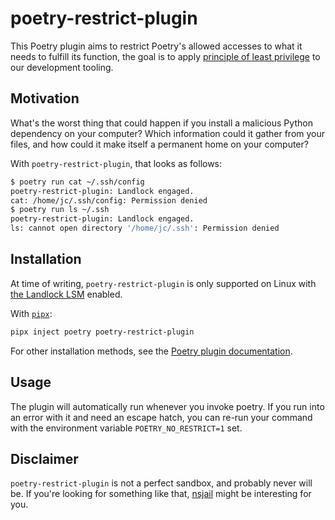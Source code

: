 # poetry-restrict-plugin

This Poetry plugin aims to restrict Poetry's allowed accesses to what it needs
to fulfill its function, the goal is to apply [principle of least
privilege](https://en.wikipedia.org/wiki/Principle_of_least_privilege) to our
development tooling.


## Motivation

What's the worst thing that could happen if you install a malicious Python
dependency on your computer? Which information could it gather from your files,
and how could it make itself a permanent home on your computer?

With `poetry-restrict-plugin`, that looks as follows:

```sh
$ poetry run cat ~/.ssh/config
poetry-restrict-plugin: Landlock engaged.
cat: /home/jc/.ssh/config: Permission denied
$ poetry run ls ~/.ssh
poetry-restrict-plugin: Landlock engaged.
ls: cannot open directory '/home/jc/.ssh': Permission denied
```


## Installation

At time of writing, `poetry-restrict-plugin` is only supported on Linux with
[the Landlock LSM](https://docs.kernel.org/userspace-api/landlock.html) enabled.

With [`pipx`](https://pipx.pypa.io/stable/docs/):

```sh
pipx inject poetry poetry-restrict-plugin
```

For other installation methods, see the [Poetry plugin
documentation](https://python-poetry.org/docs/plugins/#using-plugins).


## Usage

The plugin will automatically run whenever you invoke poetry. If you run into an
error with it and need an escape hatch, you can re-run your command with the
environment variable `POETRY_NO_RESTRICT=1` set.


## Disclaimer

`poetry-restrict-plugin` is not a perfect sandbox, and probably never will be.
If you're looking for something like that,
[nsjail](https://github.com/google/nsjail) might be interesting for you.


<!-- vim: set textwidth=80 sw=2= ts=2: -->
